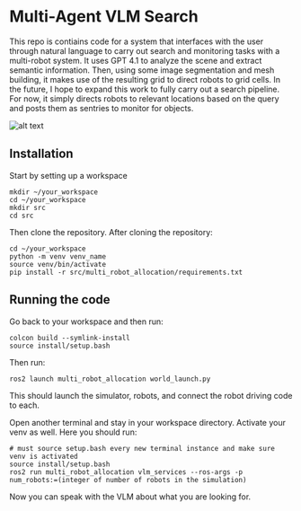 # Multi-Agent VLM Search

This repo is contiains code for a system that interfaces with the user through natural language to carry out search and monitoring tasks with a multi-robot system. It uses GPT 4.1 to analyze the scene and extract semantic information. Then, using some image segmentation and mesh building, it makes use of the resulting grid to direct robots to grid cells. In the future, I hope to expand this work to fully carry out a search pipeline. For now, it simply directs robots to relevant locations based on the query and posts them as sentries to monitor for objects.

![alt text](https://github.com/Captiosus510/,ulti-agent_vlm_search/blob/main/res/flowchart.png?raw=true)

## Installation

Start by setting up a workspace
```
mkdir ~/your_workspace
cd ~/your_workspace
mkdir src
cd src
```

Then clone the repository. After cloning the repository:

```
cd ~/your_workspace
python -m venv venv_name
source venv/bin/activate
pip install -r src/multi_robot_allocation/requirements.txt
```

## Running the code

Go back to your workspace and then run:
```
colcon build --symlink-install
source install/setup.bash
```

Then run:
```
ros2 launch multi_robot_allocation world_launch.py
```

This should launch the simulator, robots, and connect the robot driving code to each. 

Open another terminal and stay in your workspace directory. Activate your venv as well. Here you should run:

```
# must source setup.bash every new terminal instance and make sure venv is activated
source install/setup.bash 
ros2 run multi_robot_allocation vlm_services --ros-args -p num_robots:=(integer of number of robots in the simulation)
```

Now you can speak with the VLM about what you are looking for. 

